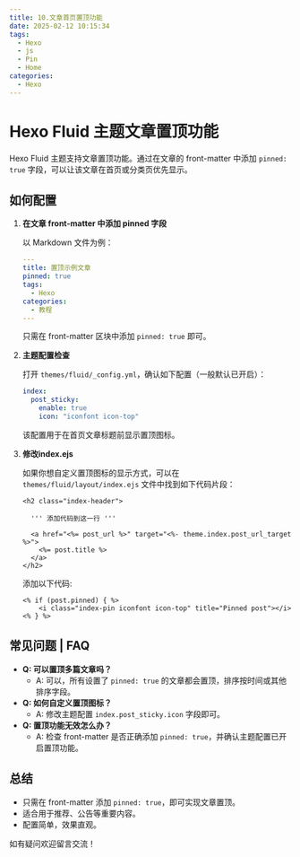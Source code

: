 ```yaml
---
title: 10.文章首页置顶功能
date: 2025-02-12 10:15:34
tags: 
  - Hexo
  - js
  - Pin
  - Home
categories: 
  - Hexo
---
```


# Hexo Fluid 主题文章置顶功能


Hexo Fluid 主题支持文章置顶功能。通过在文章的 front-matter 中添加 `pinned: true` 字段，可以让该文章在首页或分类页优先显示。


## 如何配置

1. **在文章 front-matter 中添加 pinned 字段**

   以 Markdown 文件为例：

   ```yaml
   ---
   title: 置顶示例文章
   pinned: true
   tags:
     - Hexo
   categories:
     - 教程
   ---
   ```
   只需在 front-matter 区块中添加 `pinned: true` 即可。

2. **主题配置检查**

   打开 `themes/fluid/_config.yml`，确认如下配置（一般默认已开启）：

   ```yaml
   index:
     post_sticky:
       enable: true
       icon: "iconfont icon-top"
   ```
   该配置用于在首页文章标题前显示置顶图标。

3. **修改index.ejs**

    如果你想自定义置顶图标的显示方式，可以在 `themes/fluid/layout/index.ejs` 文件中找到如下代码片段：

    ```ejs
    <h2 class="index-header">

      ''' 添加代码到这一行 '''

      <a href="<%= post_url %>" target="<%- theme.index.post_url_target %>">
        <%= post.title %>
      </a>
    </h2>
    ```

    添加以下代码:

    ```ejs
    <% if (post.pinned) { %>
        <i class="index-pin iconfont icon-top" title="Pinned post"></i>
    <% } %>
    ```

## 常见问题 | FAQ

- **Q: 可以置顶多篇文章吗？**
  - A: 可以，所有设置了 `pinned: true` 的文章都会置顶，排序按时间或其他排序字段。
- **Q: 如何自定义置顶图标？**
  - A: 修改主题配置 `index.post_sticky.icon` 字段即可。
- **Q: 置顶功能无效怎么办？**
  - A: 检查 front-matter 是否正确添加 `pinned: true`，并确认主题配置已开启置顶功能。


## 总结

- 只需在 front-matter 添加 `pinned: true`，即可实现文章置顶。
- 适合用于推荐、公告等重要内容。
- 配置简单，效果直观。

如有疑问欢迎留言交流！

